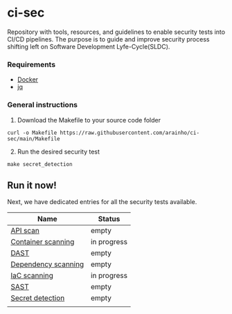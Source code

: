 # ci-sec
Repository with tools, resources, and guidelines to enable security tests into CI/CD pipelines. 
The purpose is to guide and improve security process shifting left on Software Development Lyfe-Cycle(SLDC).

### Requirements
- [Docker](https://docs.docker.com/engine/install/)
- [jq](https://stedolan.github.io/jq/download/)

### General instructions
1. Download the Makefile to your source code folder
```
curl -o Makefile https://raw.githubusercontent.com/arainho/ci-sec/main/Makefile
```
2. Run the desired security test 
```
make secret_detection
```

## Run it now!

Next, we have dedicated entries for all the security tests available.

| Name | Status |
| ---- | ------ |
| [API scan](api/scan.md) | empty |
| [Container scanning](container/scanning.md) | in progress |
| [DAST](dast/analysis.md) |  empty |
| [Dependency scanning](dependency/scanning.md) |  empty |
| [IaC scanning](iac/scanning.md) | in progress |
| [SAST](sast/analysis.md) |  empty |
| [Secret detection](secret/detection.md) |  empty |
| | |
